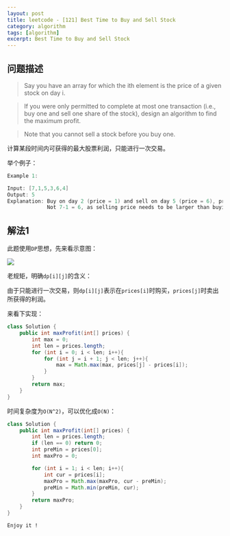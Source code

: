 ```yaml
---
layout: post
title: leetcode - [121] Best Time to Buy and Sell Stock
category: algorithm
tags: [algorithm]
excerpt: Best Time to Buy and Sell Stock
---
```


## 问题描述  

> Say you have an array for which the ith element is the price of a given stock on day i.  

> If you were only permitted to complete at most one transaction (i.e., buy one and sell one share of the stock), design an algorithm to find the maximum profit.  

> Note that you cannot sell a stock before you buy one.  

计算某段时间内可获得的最大股票利润，只能进行一次交易。  


举个例子：  

``` java
Example 1:

Input: [7,1,5,3,6,4]
Output: 5
Explanation: Buy on day 2 (price = 1) and sell on day 5 (price = 6), profit = 6-1 = 5.
             Not 7-1 = 6, as selling price needs to be larger than buying price.
```


## 解法1  

此题使用`DP`思想，先来看示意图：  

![](https://yyc-images.oss-cn-beijing.aliyuncs.com/leetcode_121_using_dp.png)  

老规矩，明确`dp[i][j]`的含义：  

由于只能进行一次交易，则`dp[i][j]`表示在`prices[i]`时购买，`prices[j]`时卖出所获得的利润。  


来看下实现：  


``` java
class Solution {
    public int maxProfit(int[] prices) {
        int max = 0;
        int len = prices.length;
        for (int i = 0; i < len; i++){
            for (int j = i + 1; j < len; j++){
                max = Math.max(max, prices[j] - prices[i]);
            }
        }
        return max;
    }
}
```

时间复杂度为`O(N^2)`，可以优化成`O(N)`：  

``` java
class Solution {
    public int maxProfit(int[] prices) {
        int len = prices.length;
        if (len == 0) return 0;
        int preMin = prices[0];
        int maxPro = 0;

        for (int i = 1; i < len; i++){
            int cur = prices[i];
            maxPro = Math.max(maxPro, cur - preMin);
            preMin = Math.min(preMin, cur);
        }
        return maxPro;
    }
}
```

`Enjoy it ! `